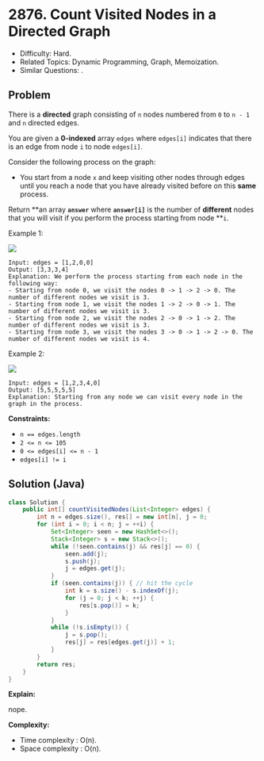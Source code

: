 # 2876. Count Visited Nodes in a Directed Graph

- Difficulty: Hard.
- Related Topics: Dynamic Programming, Graph, Memoization.
- Similar Questions: .

## Problem

There is a **directed** graph consisting of `n` nodes numbered from `0` to `n - 1` and `n` directed edges.

You are given a **0-indexed** array `edges` where `edges[i]` indicates that there is an edge from node `i` to node `edges[i]`.

Consider the following process on the graph:

- You start from a node `x` and keep visiting other nodes through edges until you reach a node that you have already visited before on this **same** process.

Return **an array **`answer`** where **`answer[i]`** is the number of **different** nodes that you will visit if you perform the process starting from node **`i`.

Example 1:

![](https://assets.leetcode.com/uploads/2023/08/31/graaphdrawio-1.png)

```
Input: edges = [1,2,0,0]
Output: [3,3,3,4]
Explanation: We perform the process starting from each node in the following way:
- Starting from node 0, we visit the nodes 0 -> 1 -> 2 -> 0. The number of different nodes we visit is 3.
- Starting from node 1, we visit the nodes 1 -> 2 -> 0 -> 1. The number of different nodes we visit is 3.
- Starting from node 2, we visit the nodes 2 -> 0 -> 1 -> 2. The number of different nodes we visit is 3.
- Starting from node 3, we visit the nodes 3 -> 0 -> 1 -> 2 -> 0. The number of different nodes we visit is 4.
```

Example 2:

![](https://assets.leetcode.com/uploads/2023/08/31/graaph2drawio.png)

```
Input: edges = [1,2,3,4,0]
Output: [5,5,5,5,5]
Explanation: Starting from any node we can visit every node in the graph in the process.
```

**Constraints:**

- `n == edges.length`
- `2 <= n <= 105`
- `0 <= edges[i] <= n - 1`
- `edges[i] != i`

## Solution (Java)

```java
class Solution {
    public int[] countVisitedNodes(List<Integer> edges) {
        int n = edges.size(), res[] = new int[n], j = 0;
        for (int i = 0; i < n; j = ++i) {
            Set<Integer> seen = new HashSet<>();
            Stack<Integer> s = new Stack<>();
            while (!seen.contains(j) && res[j] == 0) {
                seen.add(j);
                s.push(j);
                j = edges.get(j);
            }
            if (seen.contains(j)) { // hit the cycle
                int k = s.size() - s.indexOf(j);
                for (j = 0; j < k; ++j) {
                    res[s.pop()] = k;
                }
            }
            while (!s.isEmpty()) {
                j = s.pop();
                res[j] = res[edges.get(j)] + 1;
            }
        }
        return res;
    }
}
```

**Explain:**

nope.

**Complexity:**

- Time complexity : O(n).
- Space complexity : O(n).
